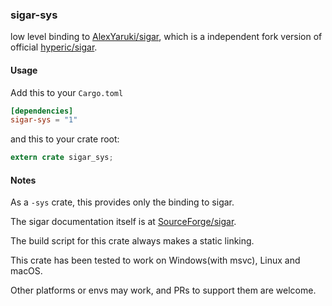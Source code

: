 ### sigar-sys
low level binding to [AlexYaruki/sigar](https://github.com/AlexYaruki/sigar), which is a independent fork version of official [hyperic/sigar](https://github.com/hyperic/sigar).


#### Usage
Add this to your `Cargo.toml`
```toml
[dependencies]
sigar-sys = "1"
```

and this to your crate root:

```rust
extern crate sigar_sys;
```



#### Notes

As a `-sys` crate, this provides only the binding to sigar.

The sigar documentation itself is at [SourceForge/sigar](https://sourceforge.net/projects/sigar/).



The build script for this crate always makes a static linking.



This crate has been tested to work on Windows(with msvc), Linux and macOS.

Other platforms or envs may work, and PRs to support them are welcome.
